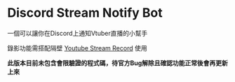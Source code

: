 # Discord Stream Notify Bot

一個可以讓你在Discord上通知Vtuber直播的小幫手

錄影功能需搭配隔壁 [Youtube Stream Record](https://gitlab.com/jun112561/youtube-stream-record) 使用

**此版本目前未包含會限驗證的程式碼，待官方Bug解除且確認功能正常後會再更新上來**
